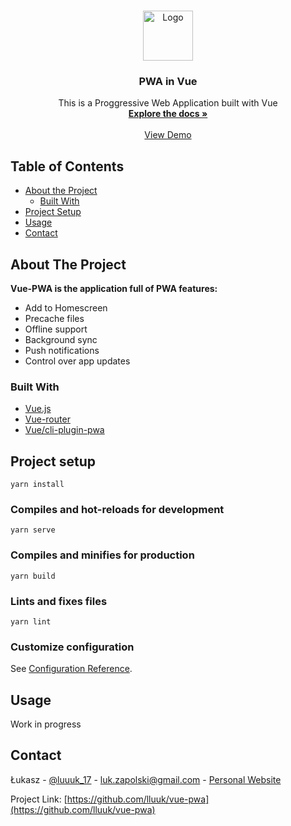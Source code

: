 


<!-- PROJECT LOGO -->
<br />
<p align="center">
  <a href="https://github.com/lluuk/vue-pwa">
    <img src="https://camo.githubusercontent.com/728ce9f78c3139e76fa69925ad7cc502e32795d2/68747470733a2f2f7675656a732e6f72672f696d616765732f6c6f676f2e706e67" alt="Logo" width="80" height="80">
  </a>

  <h3 align="center">PWA in Vue</h3>

  <p align="center">
    This is a Proggressive Web Application built with Vue
    <br />
    <a href="https://github.com/lluuk/vue-pwa"><strong>Explore the docs »</strong></a>
    <br />
    <br />
    <a href="https://vue-pwa-features.netlify.app/">View Demo</a>
  </p>
</p>



<!-- TABLE OF CONTENTS -->
## Table of Contents

* [About the Project](#about-the-project)
  * [Built With](#built-with)
* [Project Setup](#project-setup)
* [Usage](#usage)
* [Contact](#contact)



<!-- ABOUT THE PROJECT -->
## About The Project

<!--[![Product Name Screen Shot][product-screenshot]](https://example.com)-->

**Vue-PWA is the application full of PWA features:**
* Add to Homescreen
* Precache files
* Offline support
* Background sync
* Push notifications
* Control over app updates


### Built With

* [Vue.js](https://vuejs.org/)
* [Vue-router](https://router.vuejs.org/)
* [Vue/cli-plugin-pwa](https://cli.vuejs.org/core-plugins/pwa.html)



<!-- GETTING STARTED -->

##  Project setup

```
yarn install
```

###  Compiles and hot-reloads for development

```
yarn serve
```

  
###  Compiles and minifies for production

```
yarn build
```
  
###  Lints and fixes files

```
yarn lint
```
  

###  Customize configuration

See [Configuration Reference](https://cli.vuejs.org/config/).



<!-- USAGE EXAMPLES -->
## Usage

Work in progress



<!-- CONTACT -->
## Contact

Łukasz - [@luuuk_17](https://twitter.com/luuuk_17) - luk.zapolski@gmail.com - [Personal Website](https://lukzapolski.com)

Project Link: [https://github.com/lluuk/vue-pwa](https://github.com/lluuk/vue-pwa)